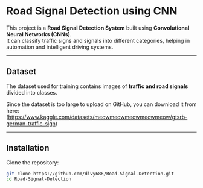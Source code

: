 #  Road Signal Detection using CNN

This project is a **Road Signal Detection System** built using **Convolutional Neural Networks (CNNs)**.  
It can classify traffic signs and signals into different categories, helping in automation and intelligent driving systems.

---

##  Dataset

The dataset used for training contains images of **traffic and road signals** divided into classes.

 Since the dataset is too large to upload on GitHub, you can download it from here:  
 (https://www.kaggle.com/datasets/meowmeowmeowmeowmeow/gtsrb-german-traffic-sign)  

---

##  Installation

Clone the repository:

```bash
git clone https://github.com/divy686/Road-Signal-Detection.git
cd Road-Signal-Detection




